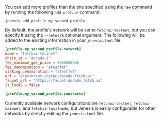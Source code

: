 You can add more profiles than the one specified using the ```new``` command by running the following ```add profile``` command:

```
jenesis add profile my_second_profile
```
By default, the profile's network will be set to `fetchai-testnet`, but you can specify it using the `--network` optional argument. The following will be added to the existing information in your `jenesis.toml` file:

```toml
[profile.my_second_profile.network]
name = "fetchai-testnet"
chain_id = "dorado-1"
fee_minimum_gas_price = 5000000000
fee_denomination = "atestfet"
staking_denomination = "atestfet"
url = "grpc+https://grpc-dorado.fetch.ai"
faucet_url = "https://faucet-dorado.fetch.ai"
is_local = false

[profile.my_second_profile.contracts]
```

Currently available network configurations are `fetchai-testnet`, `fetchai-mainnet`, and `fetchai-localnode`, but Jenesis is easily configurable for other networks by directly editing the `jenesis.toml` file.